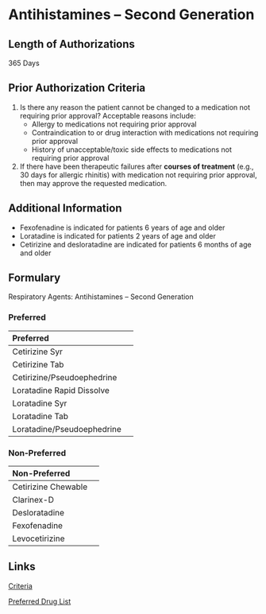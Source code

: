 # Antihistamines – Second Generation

## Length of Authorizations

365 Days

## Prior Authorization Criteria

1.  Is there any reason the patient cannot be changed to a medication not requiring prior approval? Acceptable reasons include:
    -   Allergy to medications not requiring prior approval
    -   Contraindication to or drug interaction with medications not requiring prior approval
    -   History of unacceptable/toxic side effects to medications not requiring prior approval
2.  If there have been therapeutic failures after **courses of treatment** (e.g., 30 days for allergic rhinitis) with medication not requiring prior approval, then may approve the requested medication.

## Additional Information

-   Fexofenadine is indicated for patients 6 years of age and older
-   Loratadine is indicated for patients 2 years of age and older
-   Cetirizine and desloratadine are indicated for patients 6 months of age and older

## Formulary

Respiratory Agents: Antihistamines – Second Generation

### Preferred

| Preferred                  |      |
| :------------------------- | ---: |
| Cetirizine Syr             |      |
| Cetirizine Tab             |      |
| Cetirizine/Pseudoephedrine |      |
| Loratadine Rapid Dissolve  |      |
| Loratadine Syr             |      |
| Loratadine Tab             |      |
| Loratadine/Pseudoephedrine |      |

### Non-Preferred

| Non-Preferred       |      |
| :------------------ | ---: |
| Cetirizine Chewable |      |
| Clarinex-D          |      |
| Desloratadine       |      |
| Fexofenadine        |      |
| Levocetirizine      |      |

## Links

[Criteria](https://pharmacy.medicaid.ohio.gov/sites/default/files/20221001_UPDL_Criteria_APPROVED.pdf#page=89)

[Preferred Drug List](https://pharmacy.medicaid.ohio.gov/sites/default/files/20221001_UPDL_APPROVED_.pdf#page=30)
